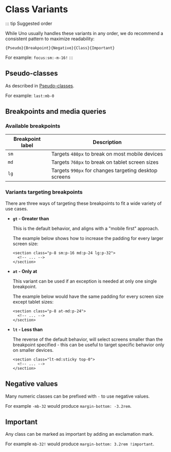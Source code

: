 # Class Variants

::: tip Suggested order

While Uno usually handles these variants in any order, we do recommend a consistent pattern to maximize readability:

`{Pseudo}{Breakpoint}{Negative}{Class}{Important}`

For example: `focus:sm:-m-16!`
:::

## Pseudo-classes

As described in [Pseudo-classes](./states#pseudo-classes).

For example: `last:mb-0`

## Breakpoints and media queries

### Available breakpoints

| Breakpoint label | Description                                                  |
|------------------|--------------------------------------------------------------|
| `sm`             | Targets `480px` to break on most mobile devices              |
| `md`             | Targets `768px` to break on tablet screen sizes              |
| `lg`             | Targets `990px` for changes targeting desktop screens        |

### Variants targeting breakpoints
There are three ways of targeting these breakpoints to fit a wide variety of use cases.

- **`gt` - Greater than**
 
  This is the default behavior, and aligns with a "mobile first" approach.

  The example below shows how to increase the padding for every larger screen size:

  ```html{1}
  <section class="p-8 sm:p-16 md:p-24 lg:p-32">
    <!-- ... -->
  </section>
  ```

- **`at` - Only at**

  This variant can be used if an exception is needed at only one single breakpoint.

  The example below would have the same padding for every screen size except tablet sizes:

  ```html{1}
  <section class="p-8 at-md:p-24">
    <!-- ... -->
  </section>
  ```

- **`lt` - Less than**

  The reverse of the default behavior, will select screens smaller than the breakpoint specified - this can be useful to target specific behavior only on smaller devices.

  ```html{1}
  <section class="lt-md:sticky top-0">
    <!-- ... -->
  </section>
  ```

## Negative values

Many numeric classes can be prefixed with `-` to use negative values.

For example `-mb-32` would produce `margin-bottom: -3.2rem`.

## Important

Any class can be marked as important by adding an exclamation mark.

For example `mb-32!` would produce `margin-bottom: 3.2rem !important`.

